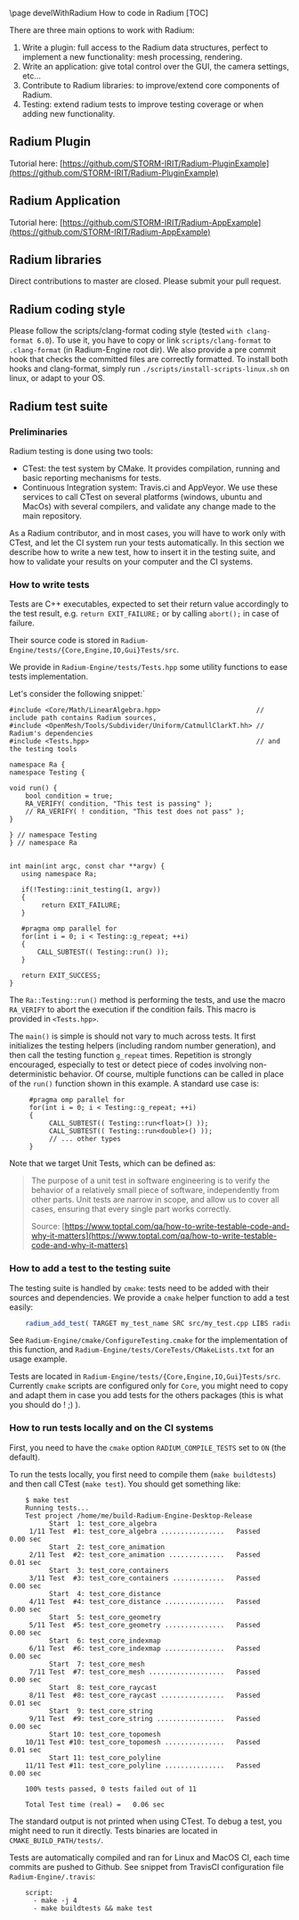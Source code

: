 \page develWithRadium How to code in Radium
[TOC]

There are three main options to work with Radium:
1. Write a plugin: full access to the Radium data structures, perfect to implement a new functionality: mesh processing, rendering.
2. Write an application: give total control over the GUI, the camera settings, etc...
3. Contribute to Radium libraries: to improve/extend core components of Radium.
4. Testing: extend radium tests to improve testing coverage or when adding new functionality.

## Radium Plugin
Tutorial here: [https://github.com/STORM-IRIT/Radium-PluginExample](https://github.com/STORM-IRIT/Radium-PluginExample)

## Radium Application
Tutorial here: [https://github.com/STORM-IRIT/Radium-AppExample](https://github.com/STORM-IRIT/Radium-AppExample)

## Radium libraries
Direct contributions to master are closed.
Please submit your pull request.

## Radium coding style
Please follow the scripts/clang-format coding style (tested `with clang-format 6.0`).
To use it, you have to copy or link `scripts/clang-format` to `.clang-format` (in Radium-Engine root dir).
We also provide a pre commit hook that checks the committed files are correctly formatted.
To install both hooks and clang-format, simply run `./scripts/install-scripts-linux.sh` on linux, or adapt to your OS.

## Radium test suite
### Preliminaries
Radium testing is done using two tools:
-   CTest: the test system by CMake. It provides compilation, running and basic reporting mechanisms for tests.
-   Continuous Integration system: Travis.ci and AppVeyor. We use these services to call CTest on several platforms (windows, ubuntu and MacOs) with several compilers, and validate any change made to the main repository.

As a Radium contributor, and in most cases, you will have to work only with CTest, and let the CI system run your tests automatically.
In this section we describe how to write a new test, how to insert it in the testing suite, and how to validate your results on your computer and the CI systems.

### How to write tests
Tests are C++ executables, expected to set their return value accordingly to the test result, e.g. `return EXIT_FAILURE;` or by calling `abort();` in case of failure.

Their source code is stored in `Radium-Engine/tests/{Core,Engine,IO,Gui}Tests/src`.

We provide in `Radium-Engine/tests/Tests.hpp` some utility functions to ease tests implementation.

Let's consider the following snippet:`

~~~{.cpp}
#include <Core/Math/LinearAlgebra.hpp>                        // include path contains Radium sources,
#include <OpenMesh/Tools/Subdivider/Uniform/CatmullClarkT.hh> // Radium's dependencies
#include <Tests.hpp>                                          // and the testing tools

namespace Ra {
namespace Testing {

void run() {
    bool condition = true;
    RA_VERIFY( condition, "This test is passing" );
    // RA_VERIFY( ! condition, "This test does not pass" );
}

} // namespace Testing
} // namespace Ra


int main(int argc, const char **argv) {
   using namespace Ra;

   if(!Testing::init_testing(1, argv))
   {
        return EXIT_FAILURE;
   }

   #pragma omp parallel for
   for(int i = 0; i < Testing::g_repeat; ++i)
   {
       CALL_SUBTEST(( Testing::run() ));
   }

   return EXIT_SUCCESS;
}
~~~

The `Ra::Testing::run()` method is performing the tests, and use the macro `RA_VERIFY` to abort the execution if the condition fails. This macro is provided in `<Tests.hpp>`.

The `main()` is simple is should not vary to much across tests.
It first initializes the testing helpers (including random number generation), and then call the testing function `g_repeat` times.
Repetition is strongly encouraged, especially to test or detect piece of codes involving non-deterministic behavior.
Of course, multiple functions can be called in place of the `run()` function shown in this example. A standard use case is:

~~~{.cpp}
     #pragma omp parallel for
     for(int i = 0; i < Testing::g_repeat; ++i)
     {
          CALL_SUBTEST(( Testing::run<float>() ));
          CALL_SUBTEST(( Testing::run<double>() ));
          // ... other types
     }
~~~

Note that we target Unit Tests, which can be defined as:
> The purpose of a unit test in software engineering is to verify the behavior of a relatively small piece of software,
> independently from other parts. Unit tests are narrow in scope, and allow us to cover all cases, ensuring that every
> single part works correctly.
>
> Source: [https://www.toptal.com/qa/how-to-write-testable-code-and-why-it-matters](https://www.toptal.com/qa/how-to-write-testable-code-and-why-it-matters)

### How to add a test to the testing suite
The testing suite is handled by `cmake`: tests need to be added with their sources and dependencies.
We provide a `cmake` helper function to add a test easily:

~~~cmake
    radium_add_test( TARGET my_test_name SRC src/my_test.cpp LIBS radiumCore radiumEngine )
~~~

See `Radium-Engine/cmake/ConfigureTesting.cmake` for the implementation of this function, and `Radium-Engine/tests/CoreTests/CMakeLists.txt` for an usage example.

Tests are located in `Radium-Engine/tests/{Core,Engine,IO,Gui}Tests/src`. Currently `cmake` scripts are configured only for `Core`, you might need to copy and adapt them in case you add tests for the others packages (this is what you should do ! ;) ).

### How to run tests locally and on the CI systems
First, you need to have the `cmake` option `RADIUM_COMPILE_TESTS` set to `ON` (the default).

To run the tests locally, you first need to compile them (`make buildtests`) and then call CTest (`make test`). You should get something like:
~~~text
    $ make test
    Running tests...
    Test project /home/me/build-Radium-Engine-Desktop-Release
          Start  1: test_core_algebra
     1/11 Test  #1: test_core_algebra ................   Passed    0.00 sec
          Start  2: test_core_animation
     2/11 Test  #2: test_core_animation ..............   Passed    0.01 sec
          Start  3: test_core_containers
     3/11 Test  #3: test_core_containers .............   Passed    0.00 sec
          Start  4: test_core_distance
     4/11 Test  #4: test_core_distance ...............   Passed    0.00 sec
          Start  5: test_core_geometry
     5/11 Test  #5: test_core_geometry ...............   Passed    0.00 sec
          Start  6: test_core_indexmap
     6/11 Test  #6: test_core_indexmap ...............   Passed    0.00 sec
          Start  7: test_core_mesh
     7/11 Test  #7: test_core_mesh ...................   Passed    0.00 sec
          Start  8: test_core_raycast
     8/11 Test  #8: test_core_raycast ................   Passed    0.01 sec
          Start  9: test_core_string
     9/11 Test  #9: test_core_string .................   Passed    0.00 sec
          Start 10: test_core_topomesh
    10/11 Test #10: test_core_topomesh ...............   Passed    0.01 sec
          Start 11: test_core_polyline
    11/11 Test #11: test_core_polyline ...............   Passed    0.00 sec

    100% tests passed, 0 tests failed out of 11

    Total Test time (real) =   0.06 sec
~~~

The standard output is not printed when using CTest.
To debug a test, you might need to run it directly. Tests binaries are located in `CMAKE_BUILD_PATH/tests/`.

Tests are automatically compiled and ran for Linux and MacOS CI, each time commits are pushed to Github. See snippet from TravisCI configuration file `Radium-Engine/.travis`:
~~~text
    script:
      - make -j 4
      - make buildtests && make test
~~~
